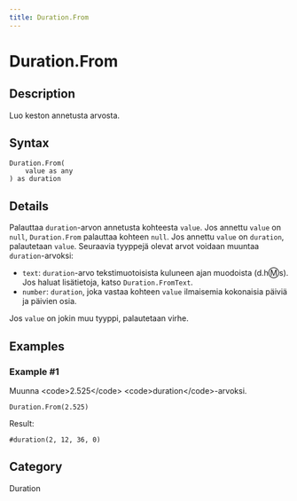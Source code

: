 ```yaml
---
title: Duration.From
---
```


# Duration.From


## Description

Luo keston annetusta arvosta.


## Syntax

```powerquery
Duration.From(
    value as any
) as duration
```


## Details

Palauttaa <code>duration</code>-arvon annetusta kohteesta <code>value</code>. Jos annettu <code>value</code> on <code>null</code>, <code>Duration.From</code> palauttaa kohteen <code>null</code>.  Jos annettu <code>value</code> on <code>duration</code>, palautetaan <code>value</code>. Seuraavia tyyppejä olevat arvot voidaan muuntaa <code>duration</code>-arvoksi:      <ul>        <li><code>text</code>: <code>duration</code>-arvo tekstimuotoisista kuluneen ajan muodoista (d.h:m:s). Jos haluat lisätietoja, katso <code>Duration.FromText</code>.</li>        <li><code>number</code>: <code>duration</code>, joka vastaa kohteen <code>value</code> ilmaisemia kokonaisia päiviä ja päivien osia.</li>      </ul>Jos <code>value</code> on jokin muu tyyppi, palautetaan virhe.


## Examples

### Example #1 
Muunna &lt;code&gt;2.525&lt;/code&gt; &lt;code&gt;duration&lt;/code&gt;-arvoksi.
```powerquery
Duration.From(2.525)
```

Result: 
```powerquery
#duration(2, 12, 36, 0)
```




## Category
Duration

